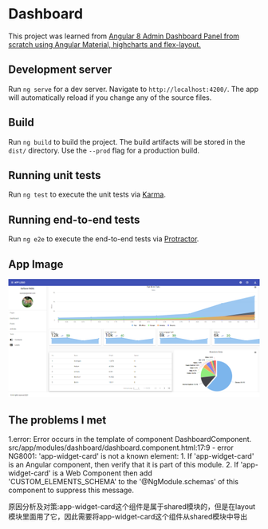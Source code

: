 # Dashboard

This project was learned from [Angular 8 Admin Dashboard Panel from scratch using Angular Material, highcharts and flex-layout.](https://youtu.be/FP7Hs8lTy1k)

## Development server

Run `ng serve` for a dev server. Navigate to `http://localhost:4200/`. The app will automatically reload if you change any of the source files.

## Build

Run `ng build` to build the project. The build artifacts will be stored in the `dist/` directory. Use the `--prod` flag for a production build.

## Running unit tests

Run `ng test` to execute the unit tests via [Karma](https://karma-runner.github.io).

## Running end-to-end tests

Run `ng e2e` to execute the end-to-end tests via [Protractor](http://www.protractortest.org/).

## App Image
![Dashboard](https://github.com/Hyman1993/Angular8_dashboard/blob/master/app-image.png)

## The problems I met 

1.error:
    Error occurs in the template of component DashboardComponent.
    src/app/modules/dashboard/dashboard.component.html:17:9 - error NG8001: 'app-widget-card' is not a known element:
    1. If 'app-widget-card' is an Angular component, then verify that it is part of this module.
    2. If 'app-widget-card' is a Web Component then add 'CUSTOM_ELEMENTS_SCHEMA' to the '@NgModule.schemas' of this component to suppress this message.

  原因分析及对策:app-widget-card这个组件是属于shared模块的，但是在layout模块里面用了它，因此需要将app-widget-card这个组件从shared模块中导出

